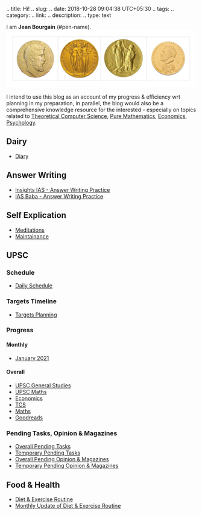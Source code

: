 .. title: Hi!
.. slug:
.. date: 2018-10-28 09:04:38 UTC+05:30
.. tags: 
.. category: 
.. link: 
.. description: 
.. type: text

I am **Jean Bourgain** (#pen-name). 
![](/images/Collage-2.jpg)

I intend to use this blog as an account of my progress & efficiency wrt planning in my preparation, in parallel, the blog would also be a comprehensive knowledge resource for the interested - especially on topics related to 
<a href="/categories/tcs/">Theoretical Computer Science</a>,  <a href="/categories/maths/">Pure Mathematics</a>,  <a  href="/categories/economics/">Economics</a>, <a href="/categories/goodreads/">Psychology</a>.

## Dairy
- [Diary](link://slug/diary)

## Answer Writing
- [Insights IAS - Answer Writing Practice](link://slug/insights-ias-answer-writing-practice)
- [IAS Baba - Answer Writing Practice](link://slug/ias-baba-answer-writing-practice)

## Self Explication
- [Meditations](link://slug/meditations)
- [Maintainance](link://slug/maintainance)

## UPSC 
### Schedule
- [Daily Schedule](link://slug/current-schedule)
### Targets Timeline
- [Targets Planning](link://slug/targets-timeline)
### Progress
#### Monthly
- [January 2021](link://slug/progress-january-2021)
#### Overall
- [UPSC General Studies](link://slug/progress-overall-upsc-general-studies)
- [UPSC Maths](link://slug/progress-overall-upsc-maths)
- [Economics](link://slug/progress-overall-economics)
- [TCS](link://slug/progress-overall-tcs)
- [Maths](link://slug/progress-overall-maths)
- [Goodreads](link://slug/progress-overall-goodreads)
### Pending Tasks, Opinion & Magazines
- [Overall Pending Tasks](link://slug/pending-tasks-overall)
- [Temporary Pending Tasks](link://slug/pending-tasks-temporary)
- [Overall Pending Opinion & Magazines](link://slug/pending-opinion-and-magazines-overall)
- [Temporary Pending Opinion & Magazines](link://slug/pending-opinion-and-magazines-temporary)

## Food & Health
- [Diet & Exercise Routine](link://slug/diet-and-exercise-routine)
- [Monthly Update of Diet & Exercise Routine](link://slug/monthly-update-of-diet-and-exercise-routine)











